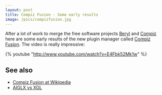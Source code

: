 ```yaml
---
layout: post
title: Compiz Fusion - Some early results
image: /pics/compizfusion.jpg
---
```


After a lot of work to merge the free software projects [Beryl] and [Compiz] here are some early results of the new plugin manager called [Compiz Fusion]. The video is really impressive:

{% youtube "http://www.youtube.com/watch?v=E4Fbk52Mk1w" %}

## See also

* [Compiz Fusion at Wikipedia][Wikipedia]
* [AIGLX vs XGL][AIGLX]

[Beryl]: http://www.beryl-project.org/
[Compiz]: http://www.compiz.org/
[Compiz Fusion]: http://www.opencompositing.org/
[Wikipedia]: http://en.wikipedia.org/wiki/Compiz_Fusion
[AIGLX]: http://www.freesoftwaremagazine.com/articles/accelerated_x
